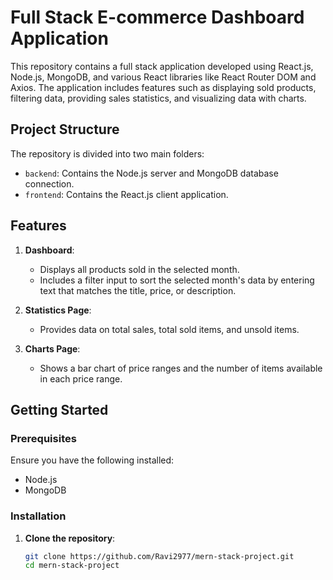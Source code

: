 # Full Stack E-commerce Dashboard Application

This repository contains a full stack application developed using React.js, Node.js, MongoDB, and various React libraries like React Router DOM and Axios. The application includes features such as displaying sold products, filtering data, providing sales statistics, and visualizing data with charts.

## Project Structure

The repository is divided into two main folders:
- `backend`: Contains the Node.js server and MongoDB database connection.
- `frontend`: Contains the React.js client application.

## Features

1. **Dashboard**:
   - Displays all products sold in the selected month.
   - Includes a filter input to sort the selected month's data by entering text that matches the title, price, or description.

2. **Statistics Page**:
   - Provides data on total sales, total sold items, and unsold items.

3. **Charts Page**:
   - Shows a bar chart of price ranges and the number of items available in each price range.

## Getting Started

### Prerequisites

Ensure you have the following installed:
- Node.js
- MongoDB

### Installation

1. **Clone the repository**:
   ```sh
   git clone https://github.com/Ravi2977/mern-stack-project.git
   cd mern-stack-project
